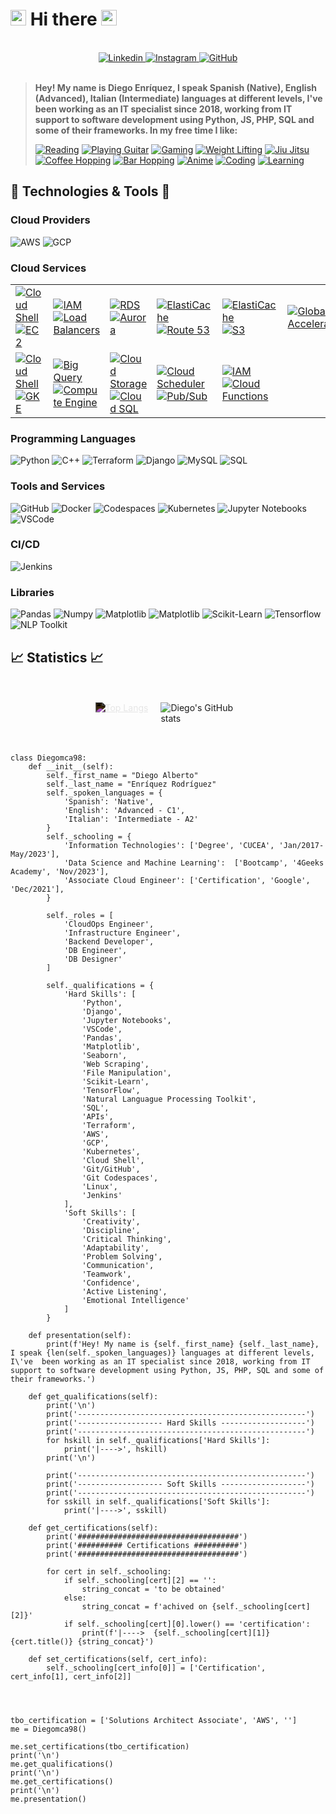 # <img src="https://raw.githubusercontent.com/Tarikul-Islam-Anik/Animated-Fluent-Emojis/master/Emojis/Hand%20gestures/Call%20Me%20Hand%20Medium-Light%20Skin%20Tone.png" alt="Call Me Hand Medium-Light Skin Tone" width="25" height="25" /> Hi there <img src="https://raw.githubusercontent.com/Tarikul-Islam-Anik/Animated-Fluent-Emojis/master/Emojis/Hand%20gestures/Call%20Me%20Hand%20Medium-Light%20Skin%20Tone.png" alt="Call Me Hand Medium-Light Skin Tone" width="25" height="25" />

<br>
<div style="text-align: center;">
    <a href="https://www.linkedin.com/in/diego-alberto-enriquez-rodr%C3%ADguez-623481194/">
        <img src="https://img.shields.io/badge/-Diego_Enriquez-blue?style=social-square&logo=Linkedin&logoColor=white" alt="Linkedin">
    </a>
    <a href="https://www.instagram.com/diegoenriquez45/">
        <img src="https://img.shields.io/badge/Instagram-Follow-9cf?logo=instagram&style=social" alt="Instagram">
    </a>
    <a href="https://github.com/Diegomca98">
        <img src="https://img.shields.io/github/followers/Diegomca98?label=Diegomca98&style=social" alt="GitHub">
    </a>
</div>
<br>

> **Hey! My name is Diego Enríquez, I speak Spanish (Native), English (Advanced), Italian (Intermediate) languages at different levels, I've  been working as an IT specialist since 2018, working from IT support to software development using Python, JS, PHP, SQL and some of their frameworks. In my free time I like:**
>
> [![Reading](https://img.shields.io/badge/Reading-%F0%9F%93%9A-a6a6f8)](https://en.wikipedia.org/wiki/Reading)
[![Playing Guitar](https://img.shields.io/badge/Playing_Guitar-%F0%9F%8E%B8-lightpurple?color=713dad)](https://en.wikipedia.org/wiki/Guitar)
[![Gaming](https://img.shields.io/badge/Gaming-%F0%9F%8E%AE-lightpurple?color=a6a6f8)](https://en.wikipedia.org/wiki/Video_game)
[![Weight Lifting](https://img.shields.io/badge/Weight_Lifting-%F0%9F%8F%8B-lightpurple?color=713dad)](https://en.wikipedia.org/wiki/Weight_training)
[![Jiu Jitsu](https://img.shields.io/badge/Training_Jiu_Jitsu-%F0%9F%A5%8B-lightpurple?color=a6a6f8)](https://en.wikipedia.org/wiki/Jiu-jitsu)
[![Coffee Hopping](https://img.shields.io/badge/Coffee_Hopping-%E2%98%95-lightpurple?color=713dad)](https://en.wikipedia.org/wiki/Coffeehouse)
[![Bar Hopping](https://img.shields.io/badge/Bar_Hopping-%F0%9F%8D%BB-lightpurple?color=a6a6f8)](https://en.wikipedia.org/wiki/Bar_hopping)
[![Anime](https://img.shields.io/badge/Watching_Anime-%F0%9F%8D%A5-lightpurple?color=713dad)](https://en.wikipedia.org/wiki/Anime)
[![Coding](https://img.shields.io/badge/Coding-%F0%9F%92%BB-lightpurple?color=a6a6f8)](https://en.wikipedia.org/wiki/Coding)
[![Learning](https://img.shields.io/badge/Learning-%F0%9F%8E%93-lightpurple?color=713dad)](https://en.wikipedia.org/wiki/Learning)



## 🔧 Technologies & Tools 🔧

### Cloud Providers
![AWS](https://img.shields.io/badge/AWS-informational?style=flat&logo=amazon-aws&logoColor=white&color=ec912d)
![GCP](https://img.shields.io/badge/GCP-informational?style=flat&logo=google&logoColor=white&color=6aa6f8)

### Cloud Services
<table>
  <tr>
    <td>
      <a href="https://aws.amazon.com/cloudshell/">
        <img src="https://img.shields.io/badge/CloudShell-informational?style=flat&logo=amazon-aws&logoColor=white&color=f9ac0a" alt="Cloud Shell">
      </a>
      <br>
      <a href="https://aws.amazon.com/ec2/">
        <img src="https://img.shields.io/badge/EC2-informational?style=flat&logo=amazon-aws&logoColor=white&color=f9ac0a" alt="EC2">
      </a>
    </td>
    <td>
      <a href="https://aws.amazon.com/iam/">
        <img src="https://img.shields.io/badge/IAM-informational?style=flat&logo=amazon-aws&logoColor=white&color=f9ac0a" alt="IAM">
      </a>
      <br>
      <a href="https://aws.amazon.com/elasticloadbalancing/">
        <img src="https://img.shields.io/badge/Load_Balancing-informational?style=flat&logo=amazon-aws&logoColor=white&color=f9ac0a" alt="Load Balancers">
      </a>
    </td>
    <td>
      <a href="https://aws.amazon.com/rds/">
        <img src="https://img.shields.io/badge/RDS-informational?style=flat&logo=amazon-aws&logoColor=white&color=f9ac0a" alt="RDS">
      </a>
      <br>
      <a href="https://aws.amazon.com/rds/aurora/">
        <img src="https://img.shields.io/badge/Aurora-informational?style=flat&logo=amazon-aws&logoColor=white&color=f9ac0a" alt="Aurora">
      </a>
    </td>
    <td>
      <a href="https://aws.amazon.com/elasticache/">
        <img src="https://img.shields.io/badge/ElastiCache-informational?style=flat&logo=amazon-aws&logoColor=white&color=f9ac0a" alt="ElastiCache">
      </a>
      <br>
      <a href="https://aws.amazon.com/route53/">
        <img src="https://img.shields.io/badge/Route_53-informational?style=flat&logo=amazon-aws&logoColor=white&color=f9ac0a" alt="Route 53">
      </a>
    </td>
    <td>
      <a href="https://aws.amazon.com/cloudfront/">
        <img src="https://img.shields.io/badge/CloudFront-informational?style=flat&logo=amazon-aws&logoColor=white&color=f9ac0a" alt="ElastiCache">
      </a>
      <br>
      <a href="https://aws.amazon.com/s3/">
        <img src="https://img.shields.io/badge/S3-informational?style=flat&logo=amazon-aws&logoColor=white&color=f9ac0a" alt="S3">
      </a>
    </td>
    <td>
      <a href="https://aws.amazon.com/global-accelerator/">
        <img src="https://img.shields.io/badge/Global_Accelerator-informational?style=flat&logo=amazon-aws&logoColor=white&color=f9ac0a" alt="Global Accelerator">
      </a>
      <br>
    </td>
  </tr>
  <tr><!---->
    <td>
      <a href="https://cloud.google.com/shell/">
        <img src="https://img.shields.io/badge/Shell-informational?style=flat&logo=google-cloud&logoColor=white&color=6aa6f8" alt="Cloud Shell">
      </a>
      <a href="https://cloud.google.com/kubernetes-engine/">
        <img src="https://img.shields.io/badge/GKE-informational?style=flat&logo=google-cloud&logoColor=white&color=6e9ff7" alt="GKE">
      </a>
    </td>
    <td>
      <a href="https://cloud.google.com/bigquery/">
        <img src="https://img.shields.io/badge/Big_Query-informational?style=flat&logo=google-cloud&logoColor=white&color=6e9ff7" alt="Big Query">
      </a>
      <a href="https://cloud.google.com/products/compute">
        <img src="https://img.shields.io/badge/Compute_Engine-informational?style=flat&logo=google-cloud&logoColor=white&color=6aa6f8" alt="Compute Engine">
    </td>
    <td>
      <a href="https://cloud.google.com/storage/">
        <img src="https://img.shields.io/badge/Cloud_Storage-informational?style=flat&logo=google-cloud&logoColor=white&color=6aa6f8" alt="Cloud Storage">
      <a href="https://cloud.google.com/sql/">
        <img src="https://img.shields.io/badge/Cloud_SQL-informational?style=flat&logo=google-cloud&logoColor=white&color=6aa6f8" alt="Cloud SQL">
      </a>
    </td>
    <td>
      <a href="https://cloud.google.com/scheduler/">
        <img src="https://img.shields.io/badge/Cloud_Scheduler-informational?style=flat&logo=google-cloud&logoColor=white&color=6e9ff7" alt="Cloud Scheduler">
      </a>
      <a href="https://cloud.google.com/pubsub/">
        <img src="https://img.shields.io/badge/Pub/Sub-informational?style=flat&logo=google-cloud&logoColor=white&color=6e9ff7" alt="Pub/Sub">
      </a>
    </td>
    <td>
      <a href="https://cloud.google.com/iam/">
        <img src="https://img.shields.io/badge/IAM-informational?style=flat&logo=google-cloud&logoColor=white&color=6e9ff7" alt="IAM">
      </a>
      <a href="https://cloud.google.com/functions/">
        <img src="https://img.shields.io/badge/Cloud_Functions-informational?style=flat&logo=google-cloud&logoColor=white&color=6e9ff7" alt="Cloud Functions">
      </a>
    </td>
  </tr>
</table>


### Programming Languages
![Python](https://img.shields.io/badge/Python-informational?style=flat&logo=python&logoColor=white&color=f7db5d)
![C++](https://img.shields.io/badge/C++-informational?style=flat&logo=amazon-dynamodb&logoColor=white&color=6aa6f8)
![Terraform](https://img.shields.io/badge/Terraform-informational?style=flat&logo=terraform&logoColor=white&color=713dad)
![Django](https://img.shields.io/badge/Django-informational?style=flat&logo=django&logoColor=white&color=0c4b33)
![MySQL](https://img.shields.io/badge/MySql-informational?style=flat&logo=mysql&logoColor=white&color=00758f)
![SQL](https://img.shields.io/badge/MySQL-informational?style=flat&logo=amazon-dynamodb&logoColor=white&color=6aa6f8)

### Tools and Services
![GitHub](https://img.shields.io/badge/GitHub-informational?style=flat&logo=github&logoColor=white&color=010409)
![Docker](https://img.shields.io/badge/Docker-informational?style=flat&logo=docker&logoColor=white&color=1d63ed)
![Codespaces](https://img.shields.io/badge/Codespaces-informational?style=flat&logo=github&logoColor=white&color=010409)
![Kubernetes](https://img.shields.io/badge/Kubernetes-informational?style=flat&logo=kubernetes&logoColor=white&color=326de6)
![Jupyter Notebooks](https://img.shields.io/badge/Jupyter_Notebooks-informational?style=flat&logo=anaconda&logoColor=white&color=f37726)
![VSCode](https://img.shields.io/badge/VSCode-informational?style=flat&logo=visual-studio&logoColor=white&color=47a8ee)

### CI/CD
![Jenkins](https://img.shields.io/badge/Jenkins-informational?style=flat&logo=jenkins&logoColor=white&color=d33833)

### Libraries
![Pandas](https://img.shields.io/badge/Data_Science-Pandas-informational?style=flat&logo=pandas&logoColor=white&color=6aa6f8)
![Numpy](https://img.shields.io/badge/Data_Science-Numpy-informational?style=flat&logo=numpy&logoColor=white&color=6aa6f8)
![Matplotlib](https://img.shields.io/badge/Data_Visualization-Matplotlib-informational?style=flat&logo=python&logoColor=white&color=6aa6f8)
![Matplotlib](https://img.shields.io/badge/Data_Visualization-Seaborn-informational?style=flat&logo=python&logoColor=white&color=6aa6f8)
![Scikit-Learn](https://img.shields.io/badge/ML-Scikit-informational?style=flat&logo=scikit-learn&logoColor=white&color=6aa6f8)
![Tensorflow](https://img.shields.io/badge/ML-Tensorflow-informational?style=flat&logo=tensorflow&logoColor=white&color=6aa6f8)
![NLP Toolkit](https://img.shields.io/badge/ML-NLP_Toolkit-informational?style=flat&logo=python&logoColor=white&color=6aa6f8)

## 📈 Statistics 📈
<br>
<br>
<div style="display: flex; flex-direction: column; align-items: center;">
    <div style="display: flex; flex-direction: row; justify-content: center;">
        <a href="https://github.com/anuraghazra/github-readme-stats" style="max-width: 50%; margin-right: 10px;">
            <img src="https://github-readme-stats.vercel.app/api/top-langs/?username=Diegomca98" alt="Top Langs" style="max-width: 100%; filter: invert(1);">
        </a>
        <img src="https://github-readme-stats.vercel.app/api?username=Diegomca98&show_icons=true&theme=merko" alt="Diego's GitHub stats" style="max-width: 50%; margin-left: 10px;">
    </div>
</div>
<br>
<br>

```
class Diegomca98:
    def __init__(self):
        self._first_name = "Diego Alberto"
        self._last_name = "Enríquez Rodríguez"
        self._spoken_languages = {
            'Spanish': 'Native',
            'English': 'Advanced - C1',
            'Italian': 'Intermediate - A2'
        }
        self._schooling = {
            'Information Technologies': ['Degree', 'CUCEA', 'Jan/2017-May/2023'],
            'Data Science and Machine Learning':  ['Bootcamp', '4Geeks Academy', 'Nov/2023'],
            'Associate Cloud Engineer': ['Certification', 'Google', 'Dec/2021'],
        }

        self._roles = [
            'CloudOps Engineer', 
            'Infrastructure Engineer', 
            'Backend Developer', 
            'DB Engineer',
            'DB Designer'
        ]
        
        self._qualifications = {
            'Hard Skills': [
                'Python', 
                'Django', 
                'Jupyter Notebooks', 
                'VSCode', 
                'Pandas', 
                'Matplotlib', 
                'Seaborn', 
                'Web Scraping', 
                'File Manipulation', 
                'Scikit-Learn', 
                'TensorFlow', 
                'Natural Languague Processing Toolkit', 
                'SQL', 
                'APIs', 
                'Terraform', 
                'AWS', 
                'GCP', 
                'Kubernetes', 
                'Cloud Shell', 
                'Git/GitHub', 
                'Git Codespaces', 
                'Linux', 
                'Jenkins'
            ],
            'Soft Skills': [
                'Creativity', 
                'Discipline', 
                'Critical Thinking', 
                'Adaptability', 
                'Problem Solving', 
                'Communication', 
                'Teamwork', 
                'Confidence', 
                'Active Listening', 
                'Emotional Intelligence'
            ]
        }

    def presentation(self):
        print(f'Hey! My name is {self._first_name} {self._last_name}, I speak {len(self._spoken_languages)} languages at different levels, I\'ve  been working as an IT specialist since 2018, working from IT support to software development using Python, JS, PHP, SQL and some of their frameworks.')

    def get_qualifications(self):
        print('\n')
        print('---------------------------------------------------')
        print('------------------- Hard Skills -------------------')
        print('---------------------------------------------------')
        for hskill in self._qualifications['Hard Skills']:
            print('|---->', hskill)
        print('\n')

        print('---------------------------------------------------')
        print('------------------- Soft Skills -------------------')
        print('---------------------------------------------------')
        for sskill in self._qualifications['Soft Skills']:
            print('|---->', sskill)

    def get_certifications(self):
        print('####################################')
        print('########## Certifications ##########')
        print('####################################')

        for cert in self._schooling:
            if self._schooling[cert][2] == '':
                string_concat = 'to be obtained'
            else:
                string_concat = f'achived on {self._schooling[cert][2]}'
            if self._schooling[cert][0].lower() == 'certification':
                print(f'|---->  {self._schooling[cert][1]} {cert.title()} {string_concat}')

    def set_certifications(self, cert_info):
        self._schooling[cert_info[0]] = ['Certification', cert_info[1], cert_info[2]]




tbo_certification = ['Solutions Architect Associate', 'AWS', '']
me = Diegomca98()

me.set_certifications(tbo_certification)
print('\n')
me.get_qualifications()
print('\n')
me.get_certifications()
print('\n')
me.presentation()
```

<!--
**Diegomca98/Diegomca98** is a ✨ _special_ ✨ repository because its `README.md` (this file) appears on your GitHub profile.

Here are some ideas to get you started:

- 🔭 I’m currently working on ...
- 🌱 I’m currently learning ...
- 👯 I’m looking to collaborate on ...
- 🤔 I’m looking for help with ...
- 💬 Ask me about ...
- 📫 How to reach me: ...
- 😄 Pronouns: ...
- ⚡ Fun fact: ...
-->


<!-- 
#!/usr/bin/python
# -*- coding: utf-8 -*-


class SoftwareEngineer:

    def __init__(self):
        self.name = "Zhenye Na"
        self.role = "Software Engineer"
        self.language_spoken = ["zh_CN", "en_US"]

    def say_hi(self):
        print("Thanks for dropping by, hope you find some of my work interesting.")


me = SoftwareEngineer()
me.say_hi() -->
